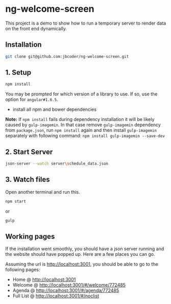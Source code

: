 # ng-welcome-screen
This project is a demo to show how to run a temporary server to render data on the front end dynamically.


## Installation
```bash
git clone git@github.com:jbcoder/ng-welcome-screen.git
```

## 1. Setup
```bash
npm install
```
You may be prompted for which version of a library to use. If so, use the option for `angular#1.6.5`.

- install all npm and bower dependencies

**Note:** If `npm install` fails during dependency installation it will be likely caused by `gulp-imagemin`. In that case remove `gulp-imagemin` dependency from `package.json`, run `npm install` again and then install `gulp-imagemin` separately with following command: `npm install gulp-imagemin --save-dev`

## 2. Start Server
```bash
json-server --watch server\schedule_data.json
```

## 3. Watch files
Open another terminal and run this.
```bash
npm start
```
or
```bash
gulp
```

## Working pages
If the installation went smoothly, you should have a json server running and the website should have popped up. Here are a few places you can go.

Assuming the url is [http://localhost:3001](http://localhost:3001), you should be able to go to the following pages:
- Home @ [http://localhost:3001](http://localhost:3001)
- Welcome @ [http://localhost:3001/#/welcome/772485](http://localhost:3001/#/welcome/772485)
- Agenda @ [http://localhost:3001/#/agenda/772485](http://localhost:3001/#/agenda/772485)
- Full List @ [http://localhost:3001/#/noclist](http://localhost:3001/#/noclist)
